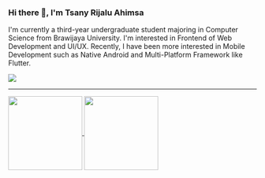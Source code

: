 ### Hi there 👋, I'm Tsany Rijalu Ahimsa
I'm currently a third-year undergraduate student majoring in Computer Science from Brawijaya University. I'm interested in Frontend of Web Development and UI/UX. Recently, I have been more interested in Mobile Development such as Native Android and Multi-Platform Framework like Flutter.

<p>
  <a href="https://www.linkedin.com/in/ahimsarijalu/">
    <img align="center" src="https://img.shields.io/badge/-ahimsarijalu-blue?style=flat&logo=Linkedin&logoColor=white&link=https://www.linkedin.com/in/ahimsarijalu/">
  </a>
</p>
<hr>
<a href="https://github-readme-stats.vercel.app/api?username=ahimsarijalu&show_icons=true&count_private=true&theme=dark">
  <img height="150" length="500" align="center" src="https://github-readme-stats.vercel.app/api?username=ahimsarijalu&show_icons=true&count_private=true&theme=dark">
</a>
<a href="https://github-readme-stats.vercel.app/api/top-langs/?username=ahimsarijalu&layout=compact&theme=dark">
  <img height="150" lenght="500" align="center" src="https://github-readme-stats.vercel.app/api/top-langs/?username=ahimsarijalu&layout=compact&theme=dark">
</a>
